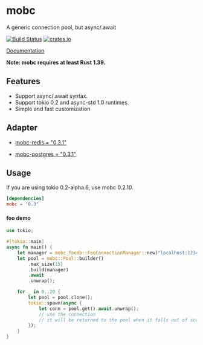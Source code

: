 # mobc

A generic connection pool, but async/.await

[![Build Status](https://travis-ci.com/importcjj/mobc.svg?token=ZZrg3rRkUA8NUGrjEsU9&branch=master)](https://travis-ci.com/importcjj/mobc) [![crates.io](https://img.shields.io/badge/crates.io-latest-%23dea584)](https://crates.io/crates/mobc)

[Documentation](https://docs.rs/mobc/latest/mobc/)

**Note: mobc requires at least Rust 1.39.**

## Features

* Support async/.await syntax.
* Support tokio 0.2 and async-std 1.0 runtimes.
* Simple and fast customization

## Adapter

* [mobc-redis = "0.3.1"](https://crates.io/crates/mobc-redis)

* [mobc-postgres = "0.3.1"](https://crates.io/crates/mobc-postgres)

## Usage

If you are using tokio 0.2-alpha.6, use mobc 0.2.10.

```toml
[dependencies]
mobc = "0.3"
```

#### foo demo
```rust
use tokio;

#[tokio::main]
async fn main() {
    let manager = mobc_foodb::FooConnectionManager::new("localhost:1234");
    let pool = mobc::Pool::builder()
        .max_size(15)
        .build(manager)
        .await
        .unwrap();

    for _ in 0..20 {
        let pool = pool.clone();
        tokio::spawn(async {
            let conn = pool.get().await.unwrap();
            // use the connection
            // it will be returned to the pool when it falls out of scope.
        });
    }
}

```